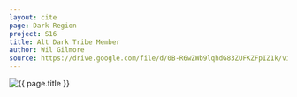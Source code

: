 ```yaml
---
layout: cite
page: Dark Region
project: S16
title: Alt Dark Tribe Member
author: Wil Gilmore
source: https://drive.google.com/file/d/0B-R6wZWb9lqhdG83ZUFKZFpIZ1k/view?usp=sharing
---
```

![{{ page.title }}](/projects/S16/regions/dark/altdarktribemember.jpg)
